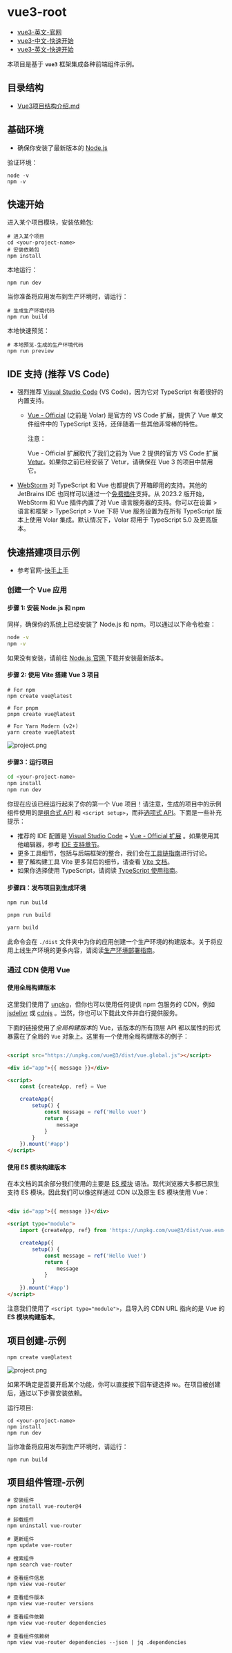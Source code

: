 # vue3-root

- [vue3-英文-官网](https://vuejs.org/)
- [vue3-中文-快速开始](https://cn.vuejs.org/guide/quick-start.html)
- [vue3-英文-快速开始](https://vuejs.org/guide/quick-start.html)

本项目是基于 **`vue3`** 框架集成各种前端组件示例。

## 目录结构

- [Vue3项目结构介绍.md](Vue3项目结构介绍.md)

## 基础环境

- 确保你安装了最新版本的 [Node.js](https://nodejs.org/)

验证环境：

```
node -v
npm -v
```

## 快速开始

进入某个项目模块，安装依赖包:

```shell
# 进入某个项目
cd <your-project-name>
# 安装依赖包
npm install
```

本地运行：

```shell
npm run dev
```

当你准备将应用发布到生产环境时，请运行：

```shell
# 生成生产环境代码
npm run build
```

本地快速预览：

```shell
# 本地预览-生成的生产环境代码
npm run preview
```

## IDE 支持 (推荐 VS Code)

- 强烈推荐 [Visual Studio Code](https://code.visualstudio.com/) (VS Code)，因为它对 TypeScript 有着很好的内置支持。

    - [Vue - Official](https://marketplace.visualstudio.com/items?itemName=Vue.volar) (之前是 Volar) 是官方的 VS Code
      扩展，提供了 Vue 单文件组件中的 TypeScript 支持，还伴随着一些其他非常棒的特性。

      注意：

      Vue - Official 扩展取代了我们之前为 Vue 2 提供的官方 VS Code
      扩展 [Vetur](https://marketplace.visualstudio.com/items?itemName=octref.vetur)。如果你之前已经安装了 Vetur，请确保在
      Vue 3 的项目中禁用它。

- [WebStorm](https://www.jetbrains.com/webstorm/) 对 TypeScript 和 Vue 也都提供了开箱即用的支持。其他的 JetBrains IDE
  也同样可以通过一个[免费插件](https://plugins.jetbrains.com/plugin/9442-vue-js)支持。从 2023.2 版开始，WebStorm 和 Vue
  插件内置了对 Vue 语言服务器的支持。你可以在设置 > 语言和框架 > TypeScript > Vue 下将 Vue 服务设置为在所有 TypeScript
  版本上使用 Volar 集成。默认情况下，Volar 将用于 TypeScript 5.0 及更高版本。

## 快速搭建项目示例

- 参考官网-[快手上手](https://cn.vuejs.org/guide/quick-start.html)

### 创建一个 Vue 应用

#### 步骤 1: 安装 Node.js 和 npm

同样，确保你的系统上已经安装了 Node.js 和 npm。可以通过以下命令检查：

```bash
node -v
npm -v
```

如果没有安装，请前往 [Node.js 官网 ](https://nodejs.org/)下载并安装最新版本。

#### 步骤 2: 使用 Vite 搭建 Vue 3 项目

```shell
# For npm 
npm create vue@latest

# For pnpm 
pnpm create vue@latest

# For Yarn Modern (v2+)
yarn create vue@latest
```

![project.png](./project.png)

#### 步骤3：运行项目

```bash
cd <your-project-name>
npm install
npm run dev
```

你现在应该已经运行起来了你的第一个 Vue
项目！请注意，生成的项目中的示例组件使用的是[组合式 API](https://cn.vuejs.org/guide/introduction.html#composition-api) 和
`<script setup>`，而非[选项式 API](https://cn.vuejs.org/guide/introduction.html#options-api)。下面是一些补充提示：

- 推荐的 IDE
  配置是 [Visual Studio Code](https://code.visualstudio.com/) + [Vue - Official 扩展](https://marketplace.visualstudio.com/items?itemName=Vue.volar)
  。如果使用其他编辑器，参考 [IDE 支持章节](https://cn.vuejs.org/guide/scaling-up/tooling.html#ide-support)。
- 更多工具细节，包括与后端框架的整合，我们会在[工具链指南](https://cn.vuejs.org/guide/scaling-up/tooling.html)进行讨论。
- 要了解构建工具 Vite 更多背后的细节，请查看 [Vite 文档](https://cn.vitejs.dev/)。
- 如果你选择使用 TypeScript，请阅读 [TypeScript 使用指南](https://cn.vuejs.org/guide/typescript/overview.html)。

#### 步骤四：发布项目到生成环境

```bash
npm run build

pnpm run build

yarn build
```

此命令会在 `./dist`
文件夹中为你的应用创建一个生产环境的构建版本。关于将应用上线生产环境的更多内容，请阅读[生产环境部署指南](https://cn.vuejs.org/guide/best-practices/production-deployment.html)。

### 通过 CDN 使用 Vue

#### 使用全局构建版本

这里我们使用了 [unpkg](https://unpkg.com/)，但你也可以使用任何提供 npm 包服务的
CDN，例如 [jsdelivr](https://www.jsdelivr.com/package/npm/vue) 或 [cdnjs](https://cdnjs.com/libraries/vue)
。当然，你也可以下载此文件并自行提供服务。

下面的链接使用了*全局构建版本*的 Vue，该版本的所有顶层 API 都以属性的形式暴露在了全局的 `Vue` 对象上。这里有一个使用全局构建版本的例子：

```html

<script src="https://unpkg.com/vue@3/dist/vue.global.js"></script>

<div id="app">{{ message }}</div>

<script>
    const {createApp, ref} = Vue

    createApp({
        setup() {
            const message = ref('Hello vue!')
            return {
                message
            }
        }
    }).mount('#app')
</script>
```

#### 使用 ES 模块构建版本

在本文档的其余部分我们使用的主要是 [ES 模块](https://developer.mozilla.org/zh-CN/docs/Web/JavaScript/Guide/Modules)
语法。现代浏览器大多都已原生支持 ES 模块。因此我们可以像这样通过 CDN 以及原生 ES 模块使用 Vue：

```html

<div id="app">{{ message }}</div>

<script type="module">
    import {createApp, ref} from 'https://unpkg.com/vue@3/dist/vue.esm-browser.js'

    createApp({
        setup() {
            const message = ref('Hello Vue!')
            return {
                message
            }
        }
    }).mount('#app')
</script>
```

注意我们使用了 `<script type="module">`，且导入的 CDN URL 指向的是 Vue 的 **ES 模块构建版本**。

## 项目创建-示例

```
npm create vue@latest
```

![project.png](./project.png)

如果不确定是否要开启某个功能，你可以直接按下回车键选择 `No`。在项目被创建后，通过以下步骤安装依赖。

运行项目:

```shell
cd <your-project-name>
npm install
npm run dev
```

当你准备将应用发布到生产环境时，请运行：

```shell
npm run build
```

## 项目组件管理-示例

```shell
# 安装组件
npm install vue-router@4

# 卸载组件
npm uninstall vue-router

# 更新组件
npm update vue-router

# 搜索组件
npm search vue-router

# 查看组件信息
npm view vue-router

# 查看组件版本
npm view vue-router versions

# 查看组件依赖
npm view vue-router dependencies

# 查看组件依赖树
npm view vue-router dependencies --json | jq .dependencies
```



